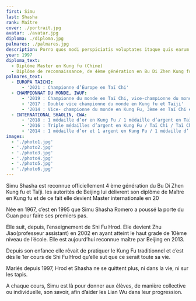 ```yaml
---
first: Simu
last: Shasha
rank: Maître
cover: ./portrait.jpg
avatar: ./avatar.jpg
diploma: ./diploma.jpg
palmares: ./palmares.jpg
description: Porro quos modi perspiciatis voluptates itaque quis earum. Velit quisquam est iusto, cumque error sunt unde consectetur corrupti maxime laudantium omnis, ab sit tempore quibusdam! Laborum, similique? Sunt, deleniti quo!
year: 1997
diploma_text:
  - Diplôme Master en Kung fu (Chine)
  - Diplôme de reconnaissance, de 4ème génération en Bu Di Zhen Kung fu et Taïji (Chine)
palmares_text:
  - EUROPA TAICHI:
      - '2021 : Championne d’Europe en Taï Chi'
  - CHAMPIONNAT DU MONDE, IWUF:
      - '2019 : Championne du monde en Taï Chi, vice-championne du monde en Kung Fu'
      - '2017 : Double vice championne du monde en Kung fu et Taïji'
      - '2014 : Vice- championne du monde en Kung Fu, 3ème en Taï Chi équipe'
  - INTERNATIONAL SHAOLIN, CWA:
      - '2018 : 1 médaille d’or en Kung Fu / 1 médaille d’argent en Taï Chi'
      - '2016 : Triple médailles d’argent en Kung Fu / Taï Chi / Taï Chi équip'
      - '2014 : 1 médaille d’or et 1 argent en Kung Fu / 1 médaille d’ argent en Taï Chi équipe'
images:
  - './photo1.jpg'
  - './photo2.jpg'
  - './photo3.jpg'
  - './photo4.jpg'
  - './photo5.jpg'
  - './photo6.jpg'
---
```


Simu Shasha est reconnue officiellement 4 ème génération du Bu Di Zhen Kung fu et Taïji. les autorités de Beijing lui délivrent son diplôme de Maître en Kung fu et de ce fait elle devient Master internationale en 20

Née en 1967, c’est en 1995 que Simu Shasha Romero a poussé la porte du Guan pour faire ses premiers pas.

Elle suit, depuis, l’enseignement de Shi Fu Hrod. Elle devient Zhu Jiao(professeur assistant) en 2002 en ayant atteint le haut grade de 10ème niveau de l’école. Elle est aujourd’hui reconnue maître par Beijing en 2013.

Depuis son enfance elle rêvait de pratiquer le Kung Fu traditionnel et c’est dès le 1er cours de Shi Fu Hrod qu’elle sut que ce serait toute sa vie.

Mariés depuis 1997, Hrod et Shasha ne se quittent plus, ni dans la vie, ni sur les tapis.

A chaque cours, Simu est là pour donner aux élèves, de manière collective ou individuelle, son savoir, afin d’aider les Lian Wu dans leur progression.
